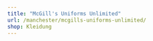 ```yaml
---
title: "McGill's Uniforms Unlimited"
url: /manchester/mcgills-uniforms-unlimited/
shop: Kleidung
---
```

